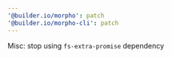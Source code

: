 ```yaml
---
'@builder.io/morpho': patch
'@builder.io/morpho-cli': patch
---
```


Misc: stop using `fs-extra-promise` dependency

